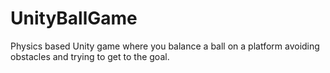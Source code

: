# UnityBallGame
Physics based Unity game where you balance a ball on a platform avoiding obstacles and trying to get to the goal.
